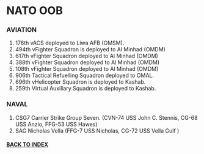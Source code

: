 
# NATO OOB

### AVIATION
1. 176th vACS deployed to Liwa AFB (OMSM).
2. 494th vFighter Squadron is deployed to Al Minhad (OMDM)
3. 617th vFighter Squadron deployed to Al Minhad (OMDM)
3. 388th vFighter Squadron deployed to Al Minhad (OMDM)
3. 108th vFighter Squadron deployed to Al Minhad (OMDM)
4. 906th Tactical Refuelling Squadron deployed to OMAL.
5. 696th vHelicopter Squadron is deployed to Kashab.
6. 259th Virtual Auxiliary Squadron is deployed to Kashab.

### NAVAL
1. CSG7 Carrier Strike Group Seven. (CVN-74 USS John C. Stennis, CG-68 USS Anzio, FFG-53 USS Hawes)
2. SAG Nicholas Vella (FFG-7 USS Nicholas, CG-72 USS Vella Gulf )


#### [BACK TO INDEX](https://daviddcs.github.io/nsst/) 